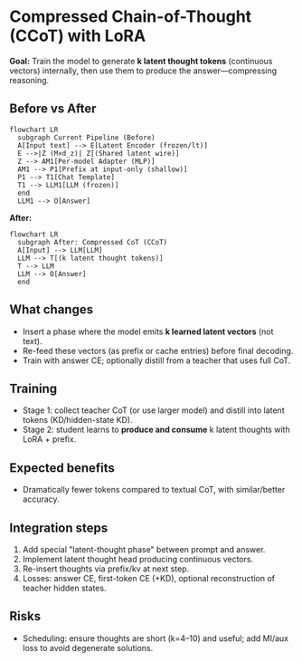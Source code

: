 
# Compressed Chain-of-Thought (CCoT) with LoRA

**Goal:** Train the model to generate **k latent thought tokens** (continuous vectors) internally, then use them to produce the answer—compressing reasoning.

## Before vs After


```mermaid
flowchart LR
  subgraph Current Pipeline (Before)
  A[Input text] --> E[Latent Encoder (frozen/lt)]
  E -->|Z (M×d_z)| Z[(Shared latent wire)]
  Z --> AM1[Per-model Adapter (MLP)]
  AM1 --> P1[Prefix at input-only (shallow)]
  P1 --> T1[Chat Template]
  T1 --> LLM1[LLM (frozen)]
  end
  LLM1 --> O[Answer]
```


**After:**


```mermaid
flowchart LR
  subgraph After: Compressed CoT (CCoT)
  A[Input] --> LLM[LLM]
  LLM --> T[(k latent thought tokens)]
  T --> LLM
  LLM --> O[Answer]
  end
```


## What changes
- Insert a phase where the model emits **k learned latent vectors** (not text).
- Re-feed these vectors (as prefix or cache entries) before final decoding.
- Train with answer CE; optionally distill from a teacher that uses full CoT.

## Training
- Stage 1: collect teacher CoT (or use larger model) and distill into latent tokens (KD/hidden-state KD).
- Stage 2: student learns to **produce and consume** k latent thoughts with LoRA + prefix.

## Expected benefits
- Dramatically fewer tokens compared to textual CoT, with similar/better accuracy.

## Integration steps
1. Add special "latent-thought phase" between prompt and answer.
2. Implement latent thought head producing continuous vectors.
3. Re-insert thoughts via prefix/kv at next step.
4. Losses: answer CE, first-token CE (+KD), optional reconstruction of teacher hidden states.

## Risks
- Scheduling: ensure thoughts are short (k=4–10) and useful; add MI/aux loss to avoid degenerate solutions.
